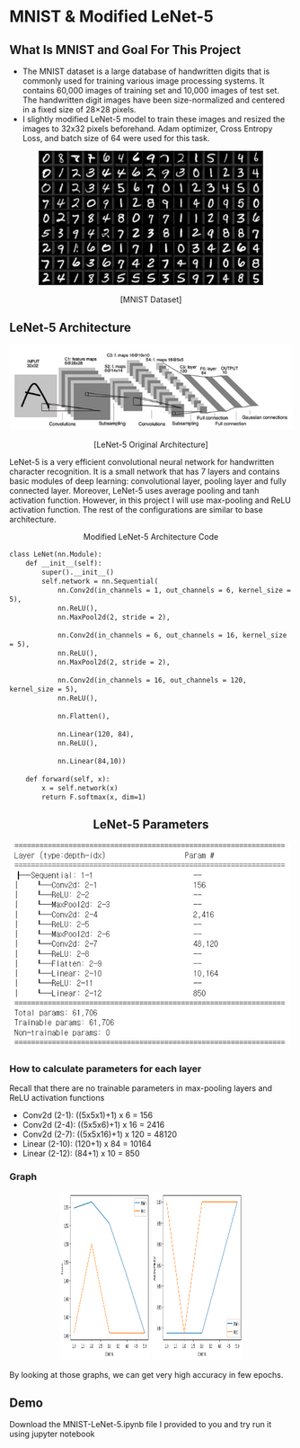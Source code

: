 # MNIST & Modified LeNet-5
## What Is MNIST and Goal For This Project
* The MNIST dataset is a large database of handwritten digits that is commonly used for training various image processing systems. It contains 60,000 images of training set and 10,000 images of test set. The handwritten digit images have been size-normalized and centered in a fixed size of 28×28 pixels. 
* I slightly modified LeNet-5 model to train these images and resized the images to 32x32 pixels beforehand. Adam optimizer, Cross Entropy Loss, and batch size of 64 were used for this task.
<div align="center"><img src="pictures/mnist_data.jpg" width="400" alt="Material Bread logo"></div>
<p align="center"> [MNIST Dataset] </p>

## LeNet-5 Architecture
<div align="center"><img src="pictures/lenet-5.jpg" width="700"></div>
<p align="center">[LeNet-5 Original Architecture]</p>  
<p></p>
LeNet-5 is a very efficient convolutional neural network for handwritten character recognition. It is a small network that has 7 layers and contains basic modules of deep learning: convolutional layer, pooling layer and fully connected layer. Moreover, LeNet-5 uses average pooling and tanh activation function. However, in this project I will use max-pooling and ReLU activation function. The rest of the configurations are similar to base architecture. 
<p></p>
<p align="center"> Modified LeNet-5 Architecture Code </p>  

```shell
class LeNet(nn.Module):
    def __init__(self):
        super().__init__()
        self.network = nn.Sequential(
            nn.Conv2d(in_channels = 1, out_channels = 6, kernel_size = 5),
            nn.ReLU(),
            nn.MaxPool2d(2, stride = 2),
            
            nn.Conv2d(in_channels = 6, out_channels = 16, kernel_size = 5),
            nn.ReLU(),
            nn.MaxPool2d(2, stride = 2),
            
            nn.Conv2d(in_channels = 16, out_channels = 120, kernel_size = 5),
            nn.ReLU(),
            
            nn.Flatten(),
            
            nn.Linear(120, 84),
            nn.ReLU(),
            
            nn.Linear(84,10))
    
    def forward(self, x):
        x = self.network(x)
        return F.softmax(x, dim=1)  
```
<h2 align="center">LeNet-5 Parameters</h1>
<div align="center"><img src="pictures/lenet_layer.jpg" width="500"></div>

### How to calculate parameters for each layer
Recall that there are no trainable parameters in max-pooling layers and ReLU activation functions
* Conv2d (2-1):  ((5x5x1)+1)  x 6 = 156
* Conv2d (2-4):  ((5x5x6)+1)  x 16 = 2416
* Conv2d (2-7):  ((5x5x16)+1) x 120 = 48120
* Linear (2-10): (120+1)      x 84 = 10164
* Linear (2-12): (84+1)       x 10 = 850
 
### Graph
<p align="center" width="100%">
    <img width="32%" img src="pictures/graph1.png", height = 300, width = "350"> 
    <img width="32%" img src="pictures/graph2.png", height = 300, width = "350"> 
</p>
By looking at those graphs, we can get very high accuracy in few epochs.

## Demo
Download the MNIST-LeNet-5.ipynb file I provided to you and try run it using jupyter notebook

